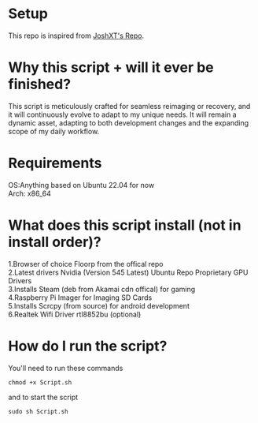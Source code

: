 # Setup
This repo is inspired from [JoshXT's Repo](https://github.com/Josh-XT/Setup).

# Why this script + will it ever be finished?
This script is meticulously crafted for seamless reimaging or recovery, and it will continuously evolve to adapt to my unique needs. It will remain a dynamic asset, adapting to both development changes and the expanding scope of my daily workflow.

# Requirements
OS:Anything based on Ubuntu 22.04 for now
<br>
Arch: x86_64

# What does this script install (not in install order)?
1.Browser of choice Floorp from the offical repo
<br>
2.Latest drivers Nvidia (Version 545 Latest) Ubuntu Repo Proprietary GPU Drivers
<br>
3.Installs Steam (deb from Akamai cdn offical) for gaming
<br>
4.Raspberry Pi Imager for Imaging SD Cards
<br>
5.Installs Scrcpy (from source) for android development
<br>
6.Realtek Wifi Driver rtl8852bu (optional)

# How do I run the script?
You'll need to run these commands
```
chmod +x Script.sh
```
and to start the script
```
sudo sh Script.sh
```
